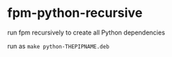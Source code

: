 # fpm-python-recursive
run fpm recursively to create all Python dependencies

run as `make python-THEPIPNAME.deb`
